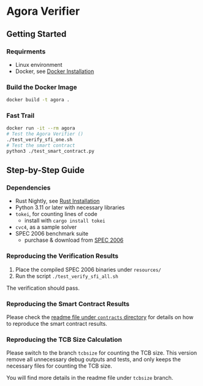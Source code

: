 # Agora Verifier

## Getting Started

### Requirments

- Linux environment
- Docker, see [Docker Installation](https://docs.docker.com/get-docker/)

### Build the Docker Image

```bash
docker build -t agora .
```

### Fast Trail

```bash
docker run -it --rm agora
# Test the Agora Verifier ()
./test_verify_sfi_one.sh
# Test the smart contract
python3 ./test_smart_contract.py
```

## Step-by-Step Guide

### Dependencies

- Rust Nightly, see [Rust Installation](https://www.rust-lang.org/tools/install)
- Python 3.11 or later with necessary libraries
- `tokei`, for counting lines of code
  - install with `cargo install tokei`
- `cvc4`, as a sample solver
- SPEC 2006 benchmark suite
  - purchase & download from [SPEC 2006](https://www.spec.org/cpu2006/)

### Reproducing the Verification Results

1. Place the compiled SPEC 2006 binaries under `resources/`
2. Run the script `./test_verify_sfi_all.sh`

The verification should pass.

### Reproducing the Smart Contract Results

Please check the [readme file under `contracts` directory](./contracts/README.md) for details on how to reproduce the smart contract results.

### Reproducing the TCB Size Calculation

Please switch to the branch `tcbsize` for counting the TCB size. This version remove all unnecessary debug outputs and tests, and only keeps the necessary files for counting the TCB size.

You will find more details in the readme file under `tcbsize` branch.
